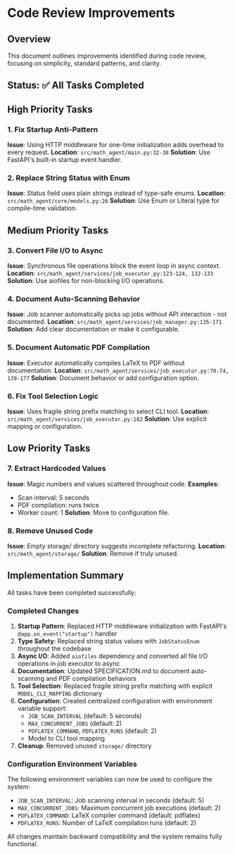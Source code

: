 # Code Review Improvements

## Overview
This document outlines improvements identified during code review, focusing on simplicity, standard patterns, and clarity.

## Status: ✅ All Tasks Completed

## High Priority Tasks

### 1. Fix Startup Anti-Pattern
**Issue**: Using HTTP middleware for one-time initialization adds overhead to every request.
**Location**: `src/math_agent/main.py:32-38`
**Solution**: Use FastAPI's built-in startup event handler.

### 2. Replace String Status with Enum
**Issue**: Status field uses plain strings instead of type-safe enums.
**Location**: `src/math_agent/core/models.py:26`
**Solution**: Use Enum or Literal type for compile-time validation.

## Medium Priority Tasks

### 3. Convert File I/O to Async
**Issue**: Synchronous file operations block the event loop in async context.
**Location**: `src/math_agent/services/job_executor.py:123-124, 132-133`
**Solution**: Use aiofiles for non-blocking I/O operations.

### 4. Document Auto-Scanning Behavior
**Issue**: Job scanner automatically picks up jobs without API interaction - not documented.
**Location**: `src/math_agent/services/job_manager.py:135-171`
**Solution**: Add clear documentation or make it configurable.

### 5. Document Automatic PDF Compilation
**Issue**: Executor automatically compiles LaTeX to PDF without documentation.
**Location**: `src/math_agent/services/job_executor.py:70-74, 139-177`
**Solution**: Document behavior or add configuration option.

### 6. Fix Tool Selection Logic
**Issue**: Uses fragile string prefix matching to select CLI tool.
**Location**: `src/math_agent/services/job_executor.py:182`
**Solution**: Use explicit mapping or configuration.

## Low Priority Tasks

### 7. Extract Hardcoded Values
**Issue**: Magic numbers and values scattered throughout code.
**Examples**: 
- Scan interval: 5 seconds
- PDF compilation: runs twice
- Worker count: 1
**Solution**: Move to configuration file.

### 8. Remove Unused Code
**Issue**: Empty storage/ directory suggests incomplete refactoring.
**Location**: `src/math_agent/storage/`
**Solution**: Remove if truly unused.

## Implementation Summary

All tasks have been completed successfully:

### Completed Changes

1. **Startup Pattern**: Replaced HTTP middleware initialization with FastAPI's `@app.on_event("startup")` handler
2. **Type Safety**: Replaced string status values with `JobStatusEnum` throughout the codebase
3. **Async I/O**: Added `aiofiles` dependency and converted all file I/O operations in job executor to async
4. **Documentation**: Updated SPECIFICATION.md to document auto-scanning and PDF compilation behaviors
5. **Tool Selection**: Replaced fragile string prefix matching with explicit `MODEL_CLI_MAPPING` dictionary
6. **Configuration**: Created centralized configuration with environment variable support:
   - `JOB_SCAN_INTERVAL` (default: 5 seconds)
   - `MAX_CONCURRENT_JOBS` (default: 2)
   - `PDFLATEX_COMMAND`, `PDFLATEX_RUNS` (default: 2)
   - Model to CLI tool mapping
7. **Cleanup**: Removed unused `storage/` directory

### Configuration Environment Variables

The following environment variables can now be used to configure the system:
- `JOB_SCAN_INTERVAL`: Job scanning interval in seconds (default: 5)
- `MAX_CONCURRENT_JOBS`: Maximum concurrent job executions (default: 2)
- `PDFLATEX_COMMAND`: LaTeX compiler command (default: pdflatex)
- `PDFLATEX_RUNS`: Number of LaTeX compilation runs (default: 2)

All changes maintain backward compatibility and the system remains fully functional.